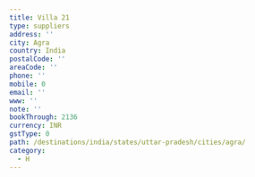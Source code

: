 ```yaml
---
title: Villa 21
type: suppliers
address: ''
city: Agra
country: India
postalCode: ''
areaCode: ''
phone: ''
mobile: 0
email: ''
www: ''
note: ''
bookThrough: 2136
currency: INR
gstType: 0
path: /destinations/india/states/uttar-pradesh/cities/agra/
category:
  - H
---
```


